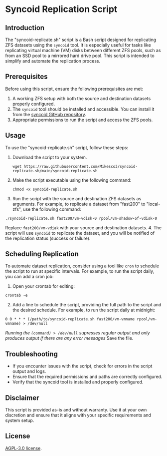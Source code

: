 # Syncoid Replication Script

## Introduction

The "syncoid-replicate.sh" script is a Bash script designed for replicating ZFS datasets using the `syncoid` tool. It is especially useful for tasks like replicating virtual machine (VM) disks between different ZFS pools, such as from an SSD pool to a mirrored hard drive pool. This script is intended to simplify and automate the replication process.

## Prerequisites

Before using this script, ensure the following prerequisites are met:

1. A working ZFS setup with both the source and destination datasets properly configured.
2. The `syncoid` tool should be installed and accessible. You can install it from the [syncoid GitHub repository](https://github.com/jimsalterjrs/sanoid).
3. Appropriate permissions to run the script and access the ZFS pools.

## Usage
To use the "syncoid-replicate.sh" script, follow these steps:

1. Download the script to your system.
   ``` shell
   wget https://raw.githubusercontent.com/Mikesco3/syncoid-replicate.sh/main/syncoid-replicate.sh
   ```
2. Make the script executable using the following command:
   ```shell
   chmod +x syncoid-replicate.sh
   ```
3. Run the script with the source and destination ZFS datasets as arguments. For example, to replicate a dataset from "fast200" to "local-zfs", use the following command:
``` shell
./syncoid-replicate.sh fast200/vm-vdisk-0 rpool/vm-shadow-of-vdisk-0
```
Replace `fast200/vm-vdiak` with your source and destination datasets.
4. The script will use `syncoid` to replicate the dataset, and you will be notified of the replication status (success or failure).

## Scheduling Replication
To automate dataset replication, consider using a tool like `cron` to schedule the script to run at specific intervals. For example, to run the script daily, you can add a cron job:

1. Open your crontab for editing:
``` shell
crontab -e
```
2. Add a line to schedule the script, providing the full path to the script and the desired schedule. For example, to run the script daily at midnight:
``` shell
0 0 * * * (/path/to/syncoid-replicate.sh fast200/vm-vmname rpool/vm-vmname) > /dev/null
```
_Running the `(command) > /dev/null` supresses regular output and only produces output if there are any error messages_
Save the file.

## Troubleshooting
- If you encounter issues with the script, check for errors in the script output and logs.
- Ensure that the required permissions and paths are correctly configured.
- Verify that the syncoid tool is installed and properly configured.

## Disclaimer
This script is provided as-is and without warranty. Use it at your own discretion and ensure that it aligns with your specific requirements and system setup.

## License
<a href="https://github.com/Mikesco3/syncoid-replicate.sh/blob/main/LICENSE" target="_blank">AGPL-3.0 license</a>.
 
